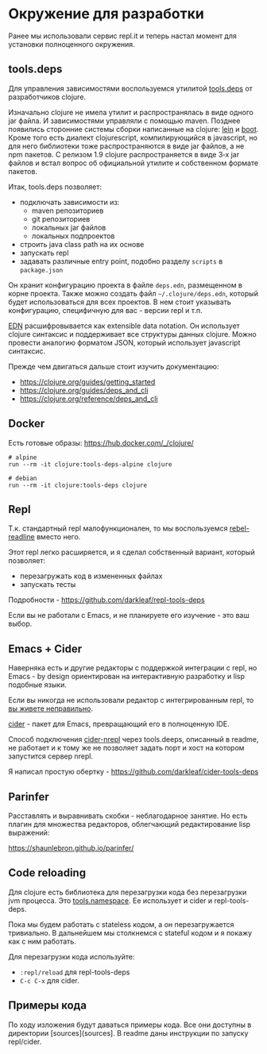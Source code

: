 # Окружение для разработки

Ранее мы использовали сервис repl.it и теперь настал момент для установки полноценного окружения.

## tools.deps

Для управления зависимостями воспользуемся утилитой
[tools.deps](https://github.com/clojure/tools.deps.alpha)
от разработчиков clojure.

Изначально clojure не имела утилит и распространялась в
виде одного jar файла. И зависимостями управляли с помощью maven.
Позднее появились сторонние системы сборки написанные на clojure:
[lein](https://leiningen.org/) и
[boot](http://boot-clj.com/).
Кроме того есть диалект clojurescript, компилирующийся в javascript,
но для него библиотеки тоже распространяются в виде jar файлов, а
не npm пакетов.
С релизом 1.9 clojure распространяется в виде 3‑х jar файлов
и встал вопрос об официальной утилите и собственном формате пакетов.

Итак, tools.deps позволяет:

+ подключать зависимости из:
  + maven репозиториев
  + git репозиториев
  + локальных jar файлов
  + локальных подпроектов
+ строить java class path на их основе
+ запускать repl
+ задавать различные entry point, подобно разделу `scripts` в `package.json`

Он хранит конфигурацию проекта в файле `deps.edn`, размещенном в корне проекта.
Также можно создать файл `~/.clojure/deps.edn`, который будет использоваться для всех проектов.
В нем стоит указывать конфигурацию, специфичную для вас - версии repl и т.п.

[EDN](https://github.com/edn-format/edn) расшифровывается как extensible data notation.
Он использует clojure синтаксис и поддерживает все структуры данных clojure.
Можно провести аналогию форматом JSON, который использует javascript синтаксис.

Прежде чем двигаться дальше стоит изучить документацию:

+ https://clojure.org/guides/getting_started
+ https://clojure.org/guides/deps_and_cli
+ https://clojure.org/reference/deps_and_cli

## Docker

Есть готовые образы: https://hub.docker.com/_/clojure/

```
# alpine
run --rm -it clojure:tools-deps-alpine clojure
```

```
# debian
run --rm -it clojure:tools-deps clojure
```

## Repl

Т.к. стандартный repl малофункционален, то мы воспользуемся [rebel-readline](https://github.com/bhauman/rebel-readline) вместо него.

Этот repl легко расширяется, и я сделал собственный вариант, который позволяет:

+ перезагружать код в измененных файлах
+ запускать тесты

Подробности - https://github.com/darkleaf/repl-tools-deps

Если вы не работали с Emacs, и не планируете его изучение - это ваш выбор.

## Emacs + Cider

Наверняка есть и другие редакторы с поддержкой интеграции с repl, но Emacs - by design ориентирован
на интерактивную разработку и lisp подобные языки.

Если вы никогда не использовали редактор с интегрированным repl,
то [вы живете неправильно](https://tonsky.livejournal.com/316868.html).

[cider](http://docs.cider.mx/en/latest/) - пакет для Emacs, превращающий его в полноценную IDE.

Способ подключения [cider-nrepl](https://github.com/clojure-emacs/cider-nrepl) через tools.deeps,
описанный в readme, не работает и к тому же не позволяет задать порт и хост на котором запустится сервер nrepl.

Я написал простую обертку - https://github.com/darkleaf/cider-tools-deps

## Parinfer

Расставлять и выравнивать скобки - неблагодарное занятие.
Но есть плагин для множества редакторов, облегчающий редактирование lisp выражений:

https://shaunlebron.github.io/parinfer/

## Code reloading

Для clojure есть библиотека для перезагрузки кода без перезагрузки jvm процесса.
Это [tools.namespace](https://github.com/clojure/tools.namespace).
Ее использует и cider и repl-tools-deps.

Пока мы будем работать с stateless кодом, а он перезагружается тривиально.
В дальнейшем мы столкнемся с stateful кодом и я покажу как с ним работать.

Для перезагрузки кода используйте:

+ `:repl/reload` для repl-tools-deps
+ `C-c C-x` для cider.

## Примеры кода

По ходу изложения будут даваться примеры кода.
Все они доступны в директории [sources](sources].
В readme даны инструкции по запуску repl/cider.
